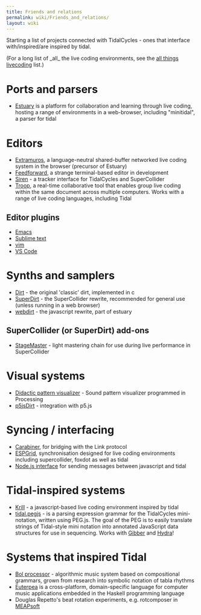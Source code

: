 ```yaml
---
title: Friends and relations
permalink: wiki/Friends_and_relations/
layout: wiki
---
```


Starting a list of projects connected with TidalCycles - ones that
interface with/inspired/are inspired by tidal.

(For a long list of \_all\_ the live coding environments, see the [all
things livecoding](https://github.com/toplap/awesome-livecoding) list.)

# Ports and parsers

-   [Estuary](https://github.com/dktr0/estuary) is a platform for
    collaboration and learning through live coding, hosting a range of
    environments in a web-browser, including "minitidal", a parser for
    tidal

# Editors

-   [Extramuros](https://github.com/dktr0/extramuros), a
    language-neutral shared-buffer networked live coding system in the
    browser (precursor of Estuary)
-   [Feedforward](https://github.com/yaxu/feedforward), a strange
    terminal-based editor in development
-   [Siren](https://github.com/cannc4/Siren) - a tracker interface for
    TidalCycles and SuperCollider
-   [Troop](https://github.com/qirky/troop), a real-time collaborative
    tool that enables group live coding within the same document across
    multiple computers. Works with a range of live coding languages,
    including Tidal

## Editor plugins

-   [Emacs](https://github.com/tidalcycles/Tidal/blob/master/tidal.el)
-   [Sublime text](https://tidalcycles.org/index.php/Sublime_Text)
-   [vim](https://github.com/supercollider/scvim)
-   [VS Code](https://github.com/tidalcycles/vscode-tidalcycles)

# Synths and samplers

-   [Dirt](https://github.com/tidalcycles/dirt) - the original 'classic'
    dirt, implemented in c
-   [SuperDirt](https://github.com/musikinformatik/SuperDirt/) - the
    SuperCollider rewrite, recommended for general use (unless running
    in a web browser)
-   [webdirt](https://github.com/dktr0/WebDirt) - the javascript
    rewrite, part of estuary

## SuperCollider (or SuperDirt) add-ons

-   [StageMaster](https://github.com/calumgunn/StageMaster) - light
    mastering chain for use during live performance in SuperCollider

# Visual systems

-   [Didactic pattern
    visualizer](https://github.com/ivan-abreu/didacticpatternvisualizer) -
    Sound pattern visualizer programmed in Processing
-   [p5jsDirt](https://github.com/Dsm0/p5jsDirt/) - integration with
    p5.js

# Syncing / interfacing

-   [Carabiner](https://github.com/Deep-Symmetry/carabiner), for
    bridging with the Link protocol
-   [ESPGrid](https://github.com/dktr0/espgrid), synchronisation
    designed for live coding environments including supercollider,
    foxdot as well as tidal
-   [Node.js interface](https://www.npmjs.com/package/@vliegwerk/tidal)
    for sending messages between javascript and tidal

# Tidal-inspired systems

-   [Krill](https://github.com/Mdashdotdashn/krill) - a javascript-based
    live coding environment inspired by tidal
-   [tidal.pegjs](https://github.com/gibber-cc/tidal.pegjs) - is a
    parsing expression grammar for the TidalCycles mini-notation,
    written using PEG.js. The goal of the PEG is to easily translate
    strings of Tidal-style mini notation into annotated JavaScript data
    structures for use in sequencing. Works with
    [Gibber](http://gibber.cc/) and
    [Hydra](https://hydra-editor.glitch.me/)!

# Systems that inspired Tidal

-   [Bol processor](http://bolprocessor.sourceforge.net/) - algorithmic
    music system based on compositional grammars, grown from research
    into symbolic notation of tabla rhythms
-   [Euterpea](http://www.euterpea.com/) is a cross-platform,
    domain-specific language for computer music applications embedded in
    the Haskell programming language
-   Douglas Repetto's beat rotation experiments, e.g. rotcomposer in
    [MEAPsoft](http://www.meapsoft.com/showcase.php)
